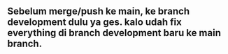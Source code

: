 ## Sebelum merge/push ke main, ke branch development dulu ya ges. kalo udah fix everything di branch development baru ke main branch. 
